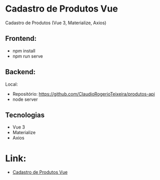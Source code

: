# Cadastro de Produtos Vue
Cadastro de Produtos (Vue 3, Materialize, Axios)

## Frontend:
- npm install
- npm run serve

## Backend:
Local:
- Repositório: https://github.com/ClaudioRogerioTeixeira/produtos-api
- node server

## Tecnologias
- Vue 3
- Materialize
- Axios

# Link:

- <a href="https://cadastro-produtos-vue.vercel.app/" target="_blank">Cadastro de Produtos Vue</a>
